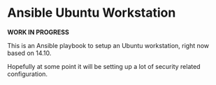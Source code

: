 # Ansible Ubuntu Workstation

**WORK IN PROGRESS**

This is an Ansible playbook to setup an Ubuntu workstation, right now based on 14.10.

Hopefully at some point it will be setting up a lot of security related configuration.
